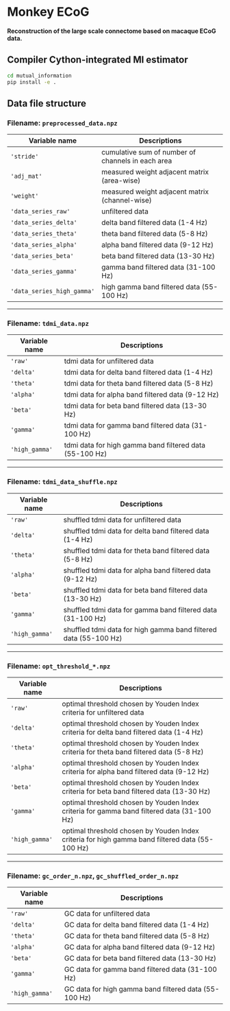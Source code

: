 # Monkey ECoG

**Reconstruction of the large scale connectome based on macaque ECoG data.**

## Compiler Cython-integrated MI estimator

```bash
cd mutual_information
pip install -e .
```

## Data file structure

### Filename: `preprocessed_data.npz`

| Variable name            | Descriptions                                     |
| ------------------------ | ------------------------------------------------ |
|`'stride'`                | cumulative sum of number of channels in each area|
|`'adj_mat'`               | measured weight adjacent matrix (area-wise)      |
|`'weight'`                | measured weight adjacent matrix (channel-wise)   |
|`'data_series_raw'`       | unfiltered data                                  |
|`'data_series_delta'`     | delta band filtered data  (1-4 Hz)               |
|`'data_series_theta'`     | theta band filtered data  (5-8 Hz)               |
|`'data_series_alpha'`     | alpha band filtered data  (9-12 Hz)              |
|`'data_series_beta'`      | beta  band filtered data  (13-30 Hz)             |
|`'data_series_gamma'`     | gamma band filtered data  (31-100 Hz)            |
|`'data_series_high_gamma'`| high gamma band filtered data  (55-100 Hz)       |

---

### Filename: `tdmi_data.npz`

| Variable name | Descriptions                                             |
| ------------- | -------------------------------------------------------- |
|`'raw'`        | tdmi data for unfiltered data                            |
|`'delta'`      | tdmi data for delta band filtered data  (1-4 Hz)         |
|`'theta'`      | tdmi data for theta band filtered data  (5-8 Hz)         |
|`'alpha'`      | tdmi data for alpha band filtered data  (9-12 Hz)        |
|`'beta'`       | tdmi data for beta  band filtered data  (13-30 Hz)       |
|`'gamma'`      | tdmi data for gamma band filtered data  (31-100 Hz)      |
|`'high_gamma'` | tdmi data for high gamma band filtered data  (55-100 Hz) |

---

### Filename: `tdmi_data_shuffle.npz`

| Variable name | Descriptions                                                      |
| ------------- | ----------------------------------------------------------------- |
|`'raw'`        | shuffled tdmi data for unfiltered data                            |
|`'delta'`      | shuffled tdmi data for delta band filtered data  (1-4 Hz)         |
|`'theta'`      | shuffled tdmi data for theta band filtered data  (5-8 Hz)         |
|`'alpha'`      | shuffled tdmi data for alpha band filtered data  (9-12 Hz)        |
|`'beta'`       | shuffled tdmi data for beta  band filtered data  (13-30 Hz)       |
|`'gamma'`      | shuffled tdmi data for gamma band filtered data  (31-100 Hz)      |
|`'high_gamma'` | shuffled tdmi data for high gamma band filtered data  (55-100 Hz) |

---

### Filename: `opt_threshold_*.npz`

| Variable name | Descriptions                                                                                     |
| ------------- | ------------------------------------------------------------------------------------------------ |
|`'raw'`        | optimal threshold chosen by Youden Index criteria for unfiltered data                            |
|`'delta'`      | optimal threshold chosen by Youden Index criteria for delta band filtered data  (1-4 Hz)         |
|`'theta'`      | optimal threshold chosen by Youden Index criteria for theta band filtered data  (5-8 Hz)         |
|`'alpha'`      | optimal threshold chosen by Youden Index criteria for alpha band filtered data  (9-12 Hz)        |
|`'beta'`       | optimal threshold chosen by Youden Index criteria for beta  band filtered data  (13-30 Hz)       |
|`'gamma'`      | optimal threshold chosen by Youden Index criteria for gamma band filtered data  (31-100 Hz)      |
|`'high_gamma'` | optimal threshold chosen by Youden Index criteria for high gamma band filtered data  (55-100 Hz) |

---

### Filename: `gc_order_n.npz`, `gc_shuffled_order_n.npz`

| Variable name | Descriptions                                                      |
| ------------- | ----------------------------------------------------------------- |
|`'raw'`        | GC data for unfiltered data                                       |
|`'delta'`      | GC data for delta band filtered data  (1-4 Hz)                    |
|`'theta'`      | GC data for theta band filtered data  (5-8 Hz)                    |
|`'alpha'`      | GC data for alpha band filtered data  (9-12 Hz)                   |
|`'beta'`       | GC data for beta  band filtered data  (13-30 Hz)                  |
|`'gamma'`      | GC data for gamma band filtered data  (31-100 Hz)                 |
|`'high_gamma'` | GC data for high gamma band filtered data  (55-100 Hz)            |
